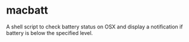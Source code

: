 # macbatt
A shell script to check battery status on OSX and display a notification if battery is below the specified level.
